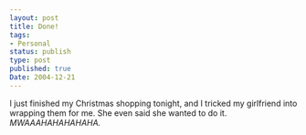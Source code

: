 ```yaml
---
layout: post
title: Done!
tags:
- Personal
status: publish
type: post
published: true
Date: 2004-12-21
---
```

I just finished my Christmas shopping tonight, and I tricked my girlfriend into wrapping them for me.  She even said she wanted to do it.  *MWAAAHAHAHAHAHA.*
